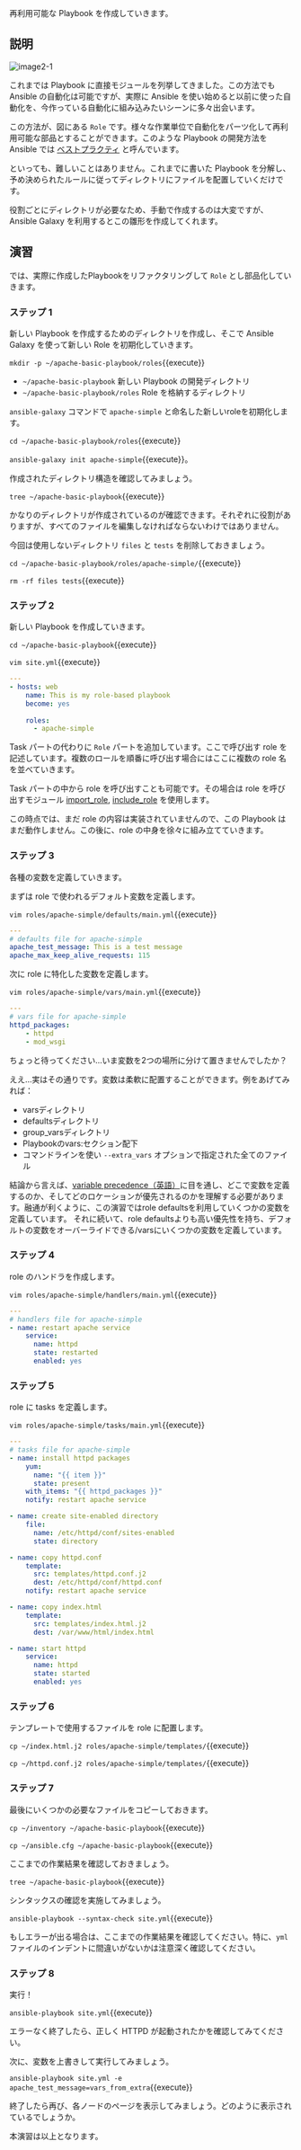 再利用可能な Playbook を作成していきます。

## 説明

![image2-1](https://raw.githubusercontent.com/irixjp/katacoda-scenarios/master/ansible-101/images/image2-1.png "image2-1")

これまでは Playbook に直接モジュールを列挙してきました。この方法でも Ansible の自動化は可能ですが、実際に Ansible を使い始めると以前に使った自動化を、今作っている自動化に組み込みたいシーンに多々出会います。

この方法が、図にある `Role` です。様々な作業単位で自動化をパーツ化して再利用可能な部品とすることができます。このような Playbook の開発方法を Ansible では [ベストプラクティ](https://docs.ansible.com/ansible/latest/user_guide/playbooks_best_practices.html) と呼んでいます。

といっても、難しいことはありません。これまでに書いた Playbook を分解し、予め決められたルールに従ってディレクトリにファイルを配置していくだけです。

役割ごとにディレクトリが必要なため、手動で作成するのは大変ですが、Ansible Galaxy を利用するとこの雛形を作成してくれます。


## 演習

では、実際に作成したPlaybookをリファクタリングして `Role` とし部品化していきます。

### ステップ 1

新しい Playbook を作成するためのディレクトリを作成し、そこで Ansible Galaxy を使って新しい Role を初期化していきます。

`mkdir -p ~/apache-basic-playbook/roles`{{execute}}

- `~/apache-basic-playbook` 新しい Playbook の開発ディレクトリ
- `~/apache-basic-playbook/roles` Role を格納するディレクトリ

`ansible-galaxy` コマンドで `apache-simple` と命名した新しいroleを初期化します。

`cd ~/apache-basic-playbook/roles`{{execute}}

`ansible-galaxy init apache-simple`{{execute}}。

作成されたディレクトリ構造を確認してみましょう。

`tree ~/apache-basic-playbook`{{execute}}


かなりのディレクトリが作成されているのが確認できます。それぞれに役割がありますが、すべてのファイルを編集しなければならないわけではありません。

今回は使用しないディレクトリ `files` と `tests` を削除しておきましょう。

`cd ~/apache-basic-playbook/roles/apache-simple/`{{execute}}

`rm -rf files tests`{{execute}}


### ステップ 2

新しい Playbook を作成していきます。

`cd ~/apache-basic-playbook`{{execute}}

`vim site.yml`{{execute}}

```yaml
---
- hosts: web
    name: This is my role-based playbook
    become: yes
   
    roles:
      - apache-simple
```

Task パートの代わりに `Role` パートを追加しています。ここで呼び出す role を記述しています。複数のロールを順番に呼び出す場合にはここに複数の role 名を並べていきます。

Task パートの中から role を呼び出すことも可能です。その場合は role を呼び出すモジュール [import\_role](https://docs.ansible.com/ansible/latest/modules/import_role_module.html), [include\_role](https://docs.ansible.com/ansible/latest/modules/include_role_module.html) を使用します。

この時点では、まだ role の内容は実装されていませんので、この Playbook はまだ動作しません。この後に、role の中身を徐々に組み立てていきます。


### ステップ 3

各種の変数を定義していきます。

まずは role で使われるデフォルト変数を定義します。

`vim roles/apache-simple/defaults/main.yml`{{execute}}

```yaml
---
# defaults file for apache-simple
apache_test_message: This is a test message
apache_max_keep_alive_requests: 115
```

次に role に特化した変数を定義します。

`vim roles/apache-simple/vars/main.yml`{{execute}}

```yaml
---
# vars file for apache-simple
httpd_packages:
    - httpd
    - mod_wsgi
```

ちょっと待ってください…​ いま変数を2つの場所に分けて置きませんでしたか？

ええ…​ 実はその通りです。変数は柔軟に配置することができます。例をあげてみれば：

- varsディレクトリ
- defaultsディレクトリ
- group_varsディレクトリ
- Playbookのvars:セクション配下
- コマンドラインを使い `--extra_vars` オプションで指定された全てのファイル

結論から言えば、[variable precedence（英語）](https://docs.ansible.com/ansible/latest/user_guide/playbooks_variables.html#variable-precedence-where-should-i-put-a-variable)に目を通し、どこで変数を定義するのか、そしてどのロケーションが優先されるのかを理解する必要があります。融通が利くように、この演習ではrole defaultsを利用していくつかの変数を定義しています。 それに続いて、role defaultsよりも高い優先性を持ち、デフォルトの変数をオーバーライドできる/varsにいくつかの変数を定義しています。


### ステップ 4

role のハンドラを作成します。

`vim roles/apache-simple/handlers/main.yml`{{execute}}

```yaml
---
# handlers file for apache-simple
- name: restart apache service
    service:
      name: httpd
      state: restarted
      enabled: yes
```


### ステップ 5

role に tasks を定義します。

`vim roles/apache-simple/tasks/main.yml`{{execute}}

```yaml
---
# tasks file for apache-simple
- name: install httpd packages
    yum:
      name: "{{ item }}"
      state: present
    with_items: "{{ httpd_packages }}"
    notify: restart apache service

- name: create site-enabled directory
    file:
      name: /etc/httpd/conf/sites-enabled
      state: directory

- name: copy httpd.conf
    template:
      src: templates/httpd.conf.j2
      dest: /etc/httpd/conf/httpd.conf
    notify: restart apache service

- name: copy index.html
    template:
      src: templates/index.html.j2
      dest: /var/www/html/index.html

- name: start httpd
    service:
      name: httpd
      state: started
      enabled: yes
```

### ステップ 6

テンプレートで使用するファイルを role に配置します。

`cp ~/index.html.j2 roles/apache-simple/templates/`{{execute}}

`cp ~/httpd.conf.j2 roles/apache-simple/templates/`{{execute}}


### ステップ 7

最後にいくつかの必要なファイルをコピーしておきます。

`cp ~/inventory ~/apache-basic-playbook`{{execute}}

`cp ~/ansible.cfg ~/apache-basic-playbook`{{execute}}

ここまでの作業結果を確認しておきましょう。

`tree ~/apache-basic-playbook`{{execute}}


シンタックスの確認を実施してみましょう。

`ansible-playbook --syntax-check site.yml`{{execute}}

もしエラーが出る場合は、ここまでの作業結果を確認してください。特に、`yml` ファイルのインデントに間違いがないかは注意深く確認してください。


### ステップ 8

実行！

`ansible-playbook site.yml`{{execute}}

エラーなく終了したら、正しく HTTPD が起動されたかを確認してみてください。

次に、変数を上書きして実行してみましょう。

`ansible-playbook site.yml -e apache_test_message=vars_from_extra`{{execute}}

終了したら再び、各ノードのページを表示してみましょう。どのように表示されているでしょうか。



本演習は以上となります。



